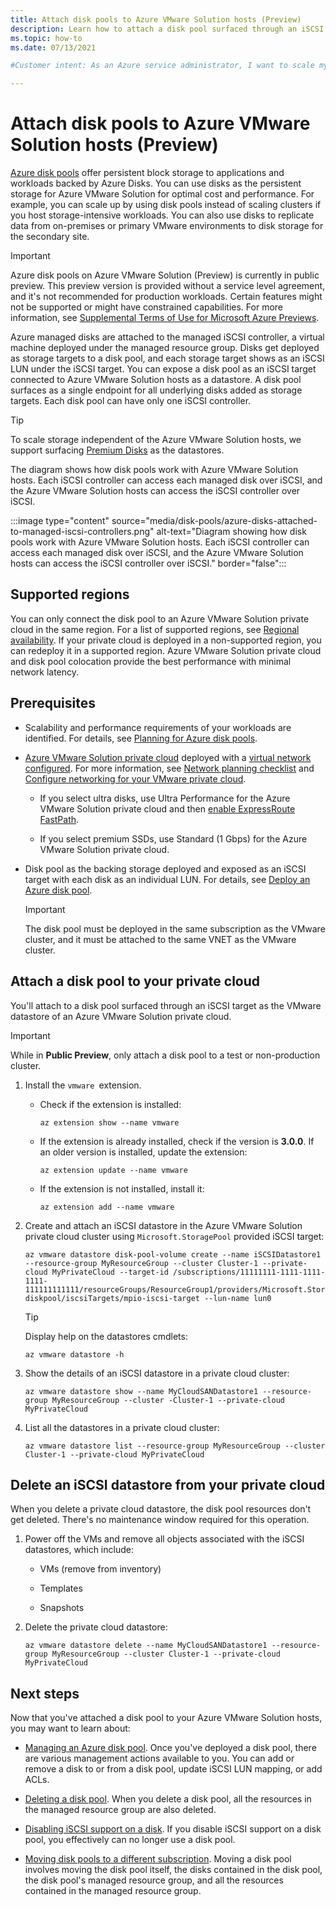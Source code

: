```yaml
---
title: Attach disk pools to Azure VMware Solution hosts (Preview)
description: Learn how to attach a disk pool surfaced through an iSCSI target as the VMware datastore of an Azure VMware Solution private cloud.
ms.topic: how-to 
ms.date: 07/13/2021

#Customer intent: As an Azure service administrator, I want to scale my AVS hosts using disk pools instead of scaling clusters. So that I can use block storage for active working sets and tier less frequently accessed data from vSAN to disks. I can also replicate data from on-premises or primary VMware environment to disk storage for the secondary site.  

---
```


# Attach disk pools to Azure VMware Solution hosts (Preview)

[Azure disk pools](../virtual-machines/disks-pools.md) offer persistent block storage to applications and workloads backed by Azure Disks. You can use disks as the persistent storage for Azure VMware Solution for optimal cost and performance. For example, you can scale up by using disk pools instead of scaling clusters if you host storage-intensive workloads. You can also use disks to replicate data from on-premises or primary VMware environments to disk storage for the secondary site.

>[!IMPORTANT]
>Azure disk pools on Azure VMware Solution (Preview) is currently in public preview.
>This preview version is provided without a service level agreement, and it's not recommended for production workloads. Certain features might not be supported or might have constrained capabilities.
>For more information, see [Supplemental Terms of Use for Microsoft Azure Previews](https://azure.microsoft.com/support/legal/preview-supplemental-terms/).

Azure managed disks are attached to the managed iSCSI controller, a virtual machine deployed under the managed resource group. Disks get deployed as storage targets to a disk pool, and each storage target shows as an iSCSI LUN under the iSCSI target. You can expose a disk pool as an iSCSI target connected to Azure VMware Solution hosts as a datastore. A disk pool surfaces as a single endpoint for all underlying disks added as storage targets. Each disk pool can have only one iSCSI controller.

>[!TIP]
>To scale storage independent of the Azure VMware Solution hosts, we support surfacing [Premium Disks](/azure/virtual-machines/disks-types#premium-ssd) as the datastores.

The diagram shows how disk pools work with Azure VMware Solution hosts. Each iSCSI controller can access each managed disk over iSCSI, and the Azure VMware Solution hosts can access the iSCSI controller over iSCSI.


:::image type="content" source="media/disk-pools/azure-disks-attached-to-managed-iscsi-controllers.png" alt-text="Diagram showing how disk pools work with Azure VMware Solution hosts. Each iSCSI controller can access each managed disk over iSCSI, and the Azure VMware Solution hosts can access the iSCSI controller over iSCSI." border="false":::


## Supported regions

You can only connect the disk pool to an Azure VMware Solution private cloud in the same region. For a list of supported regions, see [Regional availability](/azure/virtual-machines/disks-pools#regional-availability).  If your private cloud is deployed in a non-supported region, you can redeploy it in a supported region. Azure VMware Solution private cloud and disk pool colocation provide the best performance with minimal network latency.


## Prerequisites

- Scalability and performance requirements of your workloads are identified. For details, see [Planning for Azure disk pools](../virtual-machines/disks-pools-planning.md).

- [Azure VMware Solution private cloud](deploy-azure-vmware-solution.md) deployed with a [virtual network configured](deploy-azure-vmware-solution.md#step-3-connect-to-azure-virtual-network-with-expressroute). For more information, see [Network planning checklist](tutorial-network-checklist.md) and [Configure networking for your VMware private cloud](tutorial-configure-networking.md). 

   - If you select ultra disks, use Ultra Performance for the Azure VMware Solution private cloud and then [enable ExpressRoute FastPath](/azure/expressroute/expressroute-howto-linkvnet-arm#configure-expressroute-fastpath).

   - If you select premium SSDs, use Standard (1 Gbps) for the Azure VMware Solution private cloud.

- Disk pool as the backing storage deployed and exposed as an iSCSI target with each disk as an individual LUN. For details, see [Deploy an Azure disk pool](../virtual-machines/disks-pools-deploy.md).

   >[!IMPORTANT]
   > The disk pool must be deployed in the same subscription as the VMware cluster, and it must be attached to the same VNET as the VMware cluster.

## Attach a disk pool to your private cloud
You'll attach to a disk pool surfaced through an iSCSI target as the VMware datastore of an Azure VMware Solution private cloud.

>[!IMPORTANT]
>While in **Public Preview**, only attach a disk pool to a test or non-production cluster.

1. Install the `vmware `extension.

   - Check if the extension is installed: 

      ```azurecli
      az extension show --name vmware
      ```

   - If the extension is already installed, check if the version is **3.0.0**. If an older version is installed, update the extension:

      ```azurecli
      az extension update --name vmware
      ```

   - If the extension is not installed, install it:

      ```azurecli
      az extension add --name vmware
      ```

3. Create and attach an iSCSI datastore in the Azure VMware Solution private cloud cluster using `Microsoft.StoragePool` provided iSCSI target:

   ```azurecli
   az vmware datastore disk-pool-volume create --name iSCSIDatastore1 --resource-group MyResourceGroup --cluster Cluster-1 --private-cloud MyPrivateCloud --target-id /subscriptions/11111111-1111-1111-1111-111111111111/resourceGroups/ResourceGroup1/providers/Microsoft.StoragePool/diskPools/mpio-diskpool/iscsiTargets/mpio-iscsi-target --lun-name lun0
   ```

   >[!TIP]
   >Display help on the datastores cmdlets:
   >
   >   ```azurecli
   >   az vmware datastore -h
   >   ```
   

4. Show the details of an iSCSI datastore in a private cloud cluster:
   
   ```azurecli
   az vmware datastore show --name MyCloudSANDatastore1 --resource-group MyResourceGroup --cluster -Cluster-1 --private-cloud MyPrivateCloud
   ```

5. List all the datastores in a private cloud cluster:

   ```azurecli
   az vmware datastore list --resource-group MyResourceGroup --cluster Cluster-1 --private-cloud MyPrivateCloud
   ```

## Delete an iSCSI datastore from your private cloud

When you delete a private cloud datastore, the disk pool resources don't get deleted. There's no maintenance window required for this operation.

1. Power off the VMs and remove all objects associated with the iSCSI datastores, which include:

   - VMs (remove from inventory)

   - Templates

   - Snapshots

2. Delete the private cloud datastore:

   ```azurecli
   az vmware datastore delete --name MyCloudSANDatastore1 --resource-group MyResourceGroup --cluster Cluster-1 --private-cloud MyPrivateCloud
   ```

## Next steps

Now that you've attached a disk pool to your Azure VMware Solution hosts, you may want to learn about:

- [Managing an Azure disk pool](../virtual-machines/disks-pools-manage.md ).  Once you've deployed a disk pool, there are various management actions available to you. You can add or remove a disk to or from a disk pool, update iSCSI LUN mapping, or add ACLs.

- [Deleting a disk pool](/azure/virtual-machines/disks-pools-deprovision#delete-a-disk-pool). When you delete a disk pool, all the resources in the managed resource group are also deleted.

- [Disabling iSCSI support on a disk](/azure/virtual-machines/disks-pools-deprovision#disable-iscsi-support). If you disable iSCSI support on a disk pool, you effectively can no longer use a disk pool.

- [Moving disk pools to a different subscription](/azure/virtual-machines/disks-pools-move-resource). Moving a disk pool involves moving the disk pool itself, the disks contained in the disk pool, the disk pool's managed resource group, and all the resources contained in the managed resource group.
